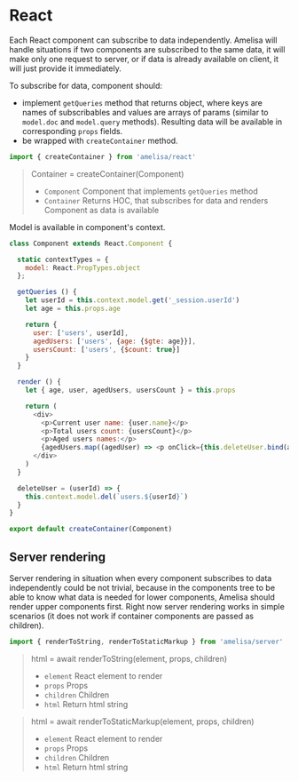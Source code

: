 # React

Each React component can subscribe to data independently. Amelisa will handle situations if two components are subscribed to the same data, it will make only one request to server, or if data is already available on client, it will just provide it immediately.

To subscribe for data, component should:
- implement `getQueries` method that returns object, where keys are names of subscribables and values are arrays of params (similar to `model.doc` and `model.query` methods). Resulting data will be available in corresponding `props` fields.
- be wrapped with `createContainer` method.

```js
import { createContainer } from 'amelisa/react'
```

> Container = createContainer(Component)
> * `Component` Component that implements `getQueries` method
> * `Container` Returns HOC, that subscribes for data and renders Component as data is available

Model is available in component's context.

```js
class Component extends React.Component {

  static contextTypes = {
    model: React.PropTypes.object
  };

  getQueries () {
    let userId = this.context.model.get('_session.userId')
    let age = this.props.age

    return {
      user: ['users', userId],
      agedUsers: ['users', {age: {$gte: age}}],
      usersCount: ['users', {$count: true}]
    }
  }

  render () {
    let { age, user, agedUsers, usersCount } = this.props

    return (
      <div>
        <p>Current user name: {user.name}</p>
        <p>Total users count: {usersCount}</p>
        <p>Aged users names:</p>
        {agedUsers.map((agedUser) => <p onClick={this.deleteUser.bind(agedUser._id)}>{agedUser.name}</p>)}
      </div>
    )
  }

  deleteUser = (userId) => {
    this.context.model.del(`users.${userId}`)
  }
}

export default createContainer(Component)
```

## Server rendering

Server rendering in situation when every component subscribes to data independently could be not trivial, because in the components tree to be able to know what data is needed for lower components, Amelisa should render upper components first. Right now server rendering works in simple scenarios (it does not work if container components are passed as children).

```js
import { renderToString, renderToStaticMarkup } from 'amelisa/server'
```

> html = await renderToString(element, props, children)
> * `element` React element to render
> * `props` Props
> * `children` Children
> * `html` Return html string

> html = await renderToStaticMarkup(element, props, children)
> * `element` React element to render
> * `props` Props
> * `children` Children
> * `html` Return html string

